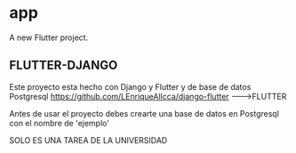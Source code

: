 # app

A new Flutter project.

## FLUTTER-DJANGO

Este proyecto esta hecho con Django y Flutter y de base de datos Postgresql
https://github.com/LEnriqueAllcca/django-flutter --->FLUTTER

Antes de usar el proyecto debes crearte una base de datos en Postgresql
con el nombre de 'ejemplo'

SOLO ES UNA TAREA DE LA UNIVERSIDAD

